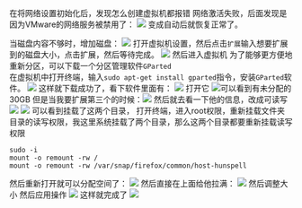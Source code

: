 在将网络设置初始化后，发现怎么创建虚拟机都报错 网络激活失败，后面发现是因为VMware的网络服务被禁用了：
![](images/Pasted%20image%2020231214170202.png)
变成自动后就恢复正常了。



当磁盘内容不够时，增加磁盘：
![](images/Pasted%20image%2020231005161508.png)
打开虚拟机设置，然后点击`扩展`输入想要扩展到的磁盘大小，点击扩展，然后等待完成。
![](images/Pasted%20image%2020231005162815.png)
然后进入虚拟机
为了能够更方便地重新分区，可以下载一个分区管理软件`GParted`  
在虚拟机中打开终端，输入`sudo apt-get install gparted`指令，安装`GParted`软件。
![](images/Pasted%20image%2020231005163441.png)
这样就下载成功了，看下软件里面有：
![](images/Pasted%20image%2020231005163502.png)
打开它
![](images/Pasted%20image%2020231005163539.png)可以看到有未分配的30GB
但是当我要扩展第三个的时候：![](images/Pasted%20image%2020231005165717.png)
然后就去看一下他的信息，改成可读写
![](images/Pasted%20image%2020231005165759.png)
![](images/Pasted%20image%2020231005165816.png)
可以看到挂载了这两个目录，
打开终端，进入root权限，重新挂载文件夹目录的读写权限，我这里系统挂载了两个目录，那么这两个目录都要重新挂载读写权限
```shell
sudo -i
mount -o remount -rw /
mount -o remount -rw /var/snap/firefox/common/host-hunspell
```
然后重新打开就可以分配空间了：
![](images/Pasted%20image%2020231005170120.png)
然后直接在上面给他拉满：
![](images/Pasted%20image%2020231005170318.png)
然后调整大小
然后应用操作
![](images/Pasted%20image%2020231005170702.png)
这样就完成了
![](images/Pasted%20image%2020231005170748.png)












